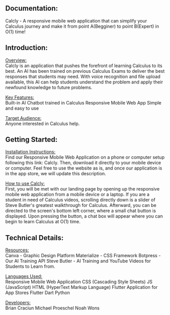 Documentation:
------------------------------------------
Calcly  -  A responsive mobile web application that can simplify your Calculus journey and make it from point A(Begginer) to point B(Expert) in O(1) time!

Introduction: 
------------------------------------------

<ins>Overview:</ins>    
Calcly is an application that pushes the forefront of learning Calculus to its best. An AI has been trained on previous Calculus Exams to deliver the best responses that students may need. With voice recognition and file upload available, this AI can help students understand the problem and apply their newfound knowledge to future problems.

<ins>Key Features: </ins>   
Built-in AI Chatbot trained in Calculus
Responsive Mobile Web App
Simple and easy to use

<ins>Target Audience:</ins>   
Anyone interested in Calculus help.

Getting Started:
------------------------------------------
<ins>Installation Instructions:</ins>    
Find our Responsive Mobile Web Application on a phone or computer setup following this link: Calcly. Then, download it directly to your mobile device or computer. Feel free to use the website as is, and once our application is in the app store, we will update this description.

<ins>How to use Calcly:</ins>   
First, you will be met with our landing page by opening up the responsive mobile web application from a mobile device or a laptop. If you are a student in need of Calculus videos, scrolling directly down is a slider of Steve Butler's greatest walkthrough for Calculus. Afterward, you can be directed to the screen's bottom left corner, where a small chat button is displayed. Upon pressing the button, a chat box will appear where you can begin to learn Calculus at O(1) time.



Technical Details:
------------------------------------------
<ins>Resources:</ins>   
Canva - Graphic Design Platform
Materialize - CSS Framework
Botpress - Our AI Training API
Steve Butler - AI Training and YouTube Videos for Students to Learn from.

<ins>Languages Used:</ins>   
Responsive Mobile Web Application
CSS (Cascading Style Sheets)
JS (JavaScript)
HTML (HyperText Markup Language)
Flutter Application for App Stores
Flutter
Dart
Python

<ins>Developers:</ins>   
Brian Craciun
Michael Proeschel
Noah Wons


